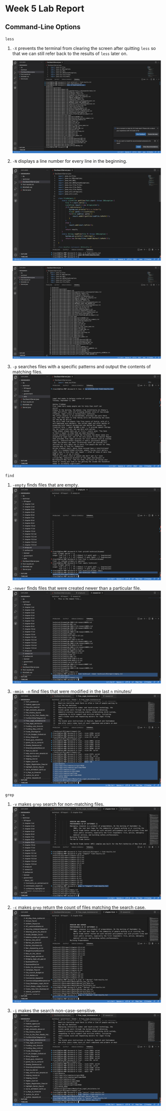 # Week 5 Lab Report

## Command-Line Options

`less`

1. `-X` prevents the terminal from clearing the screen after quitting `less` so that we can still refer back to the results of `less` later on.

   ![Image](/Images/-X.png)

2. `-N` displays a line number for every line in the beginning.

   ![Image](/Images/-N.png)

   ![Image](/Images/-N-result.png)

3. `-p` searches files with a specific patterns and output the contents of matching files.
   ![Image](/Images/-p.png)

`find`

1. `-empty` finds files that are empty.
   ![Image](/Images/-empty.png)

2. `-newer` finds files that were created newer than a particular file.
   ![Image](/Images/-newer.png)

3. `-mmin -n` find files that were modified in the last `n` minutes/
   ![Image](/Images/last60min.png)

`grep`

1. `-v` makes `grep` search for non-matching files.
   ![Image](/Images/-v.png)

2. `-c` makes `grep` return the count of files matching the search case.
   ![Image](/Images/-c.png)

3. `-i` makes the search non-case-sensitive.
   ![Image](/Images/-i.png)
